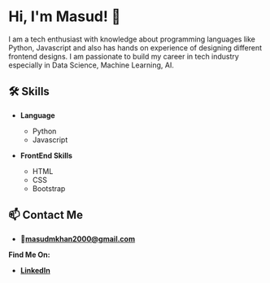 # Hi, I'm Masud! 👋

I am a tech enthusiast with knowledge about programming languages like Python, Javascript and also has hands on experience of designing different frontend designs. I am passionate to build my career in tech industry especially in Data Science, Machine Learning, AI. 

## 🛠 Skills
* **Language**
    - Python
    - Javascript
    
* **FrontEnd Skills**
    - HTML
    - CSS
    - Bootstrap
## 📫 Contact Me
* **📮masudmkhan2000@gmail.com**

**Find Me On:**
* **[LinkedIn]**

[LinkedIn]: https://www.linkedin.com/in/masud-m-khan/



